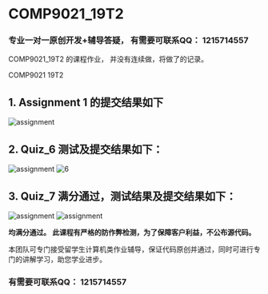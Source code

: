 # COMP9021_19T2
### 专业一对一原创开发+辅导答疑， 有需要可联系QQ： **1215714557**

COMP9021_19T2 的课程作业， 并没有连续做，将做了的记录。

COMP9021 19T2

## 1. **Assignment 1** 的提交结果如下
![assignment](https://raw.githubusercontent.com/uglyN0u/COMP9021_19T2/master/mmexport1563896590597.jpg)

## 2. **Quiz_6** 测试及提交结果如下：

![assignment](https://raw.githubusercontent.com/uglyN0u/COMP9021_19T2/master/mmexport1563896565051.jpg)
![6](https://raw.githubusercontent.com/uglyN0u/COMP9021_19T2/master/mmexport1563896554293.jpg)

## 3. **Quiz_7** 满分通过，测试结果及提交结果如下：
![assignment](https://github.com/uglyN0u/COMP9021_19T2/blob/master/quiz7/quiz7_run.png?raw=true)
![assignment](https://github.com/uglyN0u/COMP9021_19T2/blob/master/quiz7/quiz7.png?raw=true)

**均满分通过。**
**此课程有严格的防作弊检测，为了保障客户利益，不公布源代码。**

本团队可专门接受留学生计算机类作业辅导，保证代码原创并通过，同时可进行专门的讲解学习，助您学业进步。

### 有需要可联系QQ： **1215714557**
